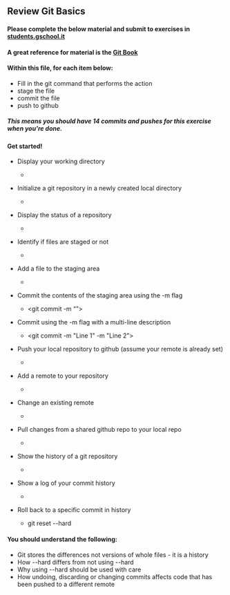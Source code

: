 ## Review Git Basics

#### Please complete the below material and submit to exercises in [students.gschool.it](https://students.gschool.it/)

#### A great reference for material is the [Git Book](http://git-scm.com/book/en/v2/Git-Basics-Getting-a-Git-Repository)

#### Within this file, for each item below:

* Fill in the git command that performs the action
* stage the file
* commit the file
* push to github

##### This means you should have 14 commits and pushes for this exercise when you're done.

#### Get started!

* Display your working directory
  * <pwd>

* Initialize a git repository in a newly created local directory
  * <git init>

* Display the status of a repository
  * <git status>

* Identify if files are staged or not
  * <git status>

* Add a file to the staging area
  * <git add>

* Commit the contents of the staging area using the -m flag
  * <git commit -m “<insert message>”>

* Commit using the -m flag with a multi-line description
  * <git commit -m "Line 1" -m "Line 2">

* Push your local repository to github (assume your remote is already set)
  * <git push origin master>

* Add a remote to your repository
  * <git remote add origin>

* Change an existing remote
  * <git remote set-url>

* Pull changes from a shared github repo to your local repo
  * <git pull origin  master>

* Show the history of a git repository
  * <git log>

* Show a log of your commit history
  * <git log>

* Roll back to a specific commit in history
  * git reset --hard <insert SHA>

#### You should understand the following:

* Git stores the differences not versions of whole files - it is a history
* How --hard differs from not using --hard
* Why using --hard should be used with care
* How undoing, discarding or changing commits affects code that has been pushed
to a different remote
